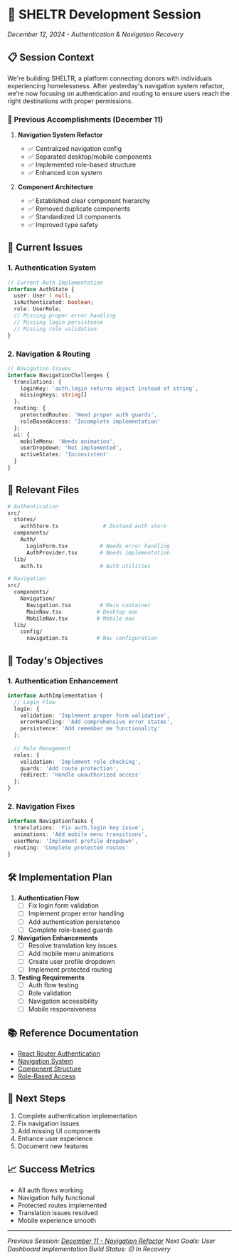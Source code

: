 # 🚨 SHELTR Development Session
*December 12, 2024 - Authentication & Navigation Recovery*

## 📋 Session Context
We're building SHELTR, a platform connecting donors with individuals experiencing homelessness. After yesterday's navigation system refactor, we're now focusing on authentication and routing to ensure users reach the right destinations with proper permissions.

### 🎯 Previous Accomplishments (December 11)
1. **Navigation System Refactor**
   - ✅ Centralized navigation config
   - ✅ Separated desktop/mobile components
   - ✅ Implemented role-based structure
   - ✅ Enhanced icon system

2. **Component Architecture**
   - ✅ Established clear component hierarchy
   - ✅ Removed duplicate components
   - ✅ Standardized UI components
   - ✅ Improved type safety

## 🚨 Current Issues

### 1. Authentication System
```typescript
// Current Auth Implementation
interface AuthState {
  user: User | null;
  isAuthenticated: boolean;
  role: UserRole;
  // Missing proper error handling
  // Missing login persistence
  // Missing role validation
}
```

### 2. Navigation & Routing
```typescript
// Navigation Issues
interface NavigationChallenges {
  translations: {
    loginKey: 'auth.login returns object instead of string',
    missingKeys: string[]
  };
  routing: {
    protectedRoutes: 'Need proper auth guards',
    roleBasedAccess: 'Incomplete implementation'
  };
  ui: {
    mobileMenu: 'Needs animation',
    userDropdown: 'Not implemented',
    activeStates: 'Inconsistent'
  }
}
```

## 📂 Relevant Files
```bash
# Authentication
src/
  stores/
    authStore.ts              # Zustand auth store
  components/
    Auth/
      LoginForm.tsx          # Needs error handling
      AuthProvider.tsx       # Needs implementation
  lib/
    auth.ts                  # Auth utilities

# Navigation
src/
  components/
    Navigation/
      Navigation.tsx         # Main container
      MainNav.tsx           # Desktop nav
      MobileNav.tsx         # Mobile nav
  lib/
    config/
      navigation.ts         # Nav configuration
```

## 🎯 Today's Objectives

### 1. Authentication Enhancement
```typescript
interface AuthImplementation {
  // Login Flow
  login: {
    validation: 'Implement proper form validation',
    errorHandling: 'Add comprehensive error states',
    persistence: 'Add remember me functionality'
  };
  
  // Role Management
  roles: {
    validation: 'Implement role checking',
    guards: 'Add route protection',
    redirect: 'Handle unauthorized access'
  };
}
```

### 2. Navigation Fixes
```typescript
interface NavigationTasks {
  translations: 'Fix auth.login key issue',
  animations: 'Add mobile menu transitions',
  userMenu: 'Implement profile dropdown',
  routing: 'Complete protected routes'
}
```

## 🛠️ Implementation Plan

1. **Authentication Flow**
   - [ ] Fix login form validation
   - [ ] Implement proper error handling
   - [ ] Add authentication persistence
   - [ ] Complete role-based guards

2. **Navigation Enhancements**
   - [ ] Resolve translation key issues
   - [ ] Add mobile menu animations
   - [ ] Create user profile dropdown
   - [ ] Implement protected routing

3. **Testing Requirements**
   - [ ] Auth flow testing
   - [ ] Role validation
   - [ ] Navigation accessibility
   - [ ] Mobile responsiveness

## 📚 Reference Documentation
- [React Router Authentication](docs/auth/router_auth.md)
- [Navigation System](docs/navigation/architecture.md)
- [Component Structure](docs/components/hierarchy.md)
- [Role-Based Access](docs/auth/rbac.md)

## 🔄 Next Steps
1. Complete authentication implementation
2. Fix navigation issues
3. Add missing UI components
4. Enhance user experience
5. Document new features

## 📈 Success Metrics
- All auth flows working
- Navigation fully functional
- Protected routes implemented
- Translation issues resolved
- Mobile experience smooth

---

*Previous Session: [December 11 - Navigation Refactor](docs/sessions/dec_11.md)*
*Next Goals: User Dashboard Implementation*
*Build Status: 🟡 In Recovery*